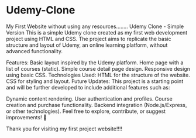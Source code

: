 # Udemy-Clone
My First Website without using any resources........
Udemy Clone - Simple Version
This is a simple Udemy clone created as my first web development project using HTML and CSS. The project aims to replicate the basic structure and layout of Udemy, an online learning platform, without advanced functionality.

Features:
Basic layout inspired by the Udemy platform.
Home page with a list of courses (static).
Simple course detail page design.
Responsive design using basic CSS.
Technologies Used:
HTML for the structure of the website.
CSS for styling and layout.
Future Updates:
This project is a starting point and will be further developed to include additional features such as:

Dynamic content rendering.
User authentication and profiles.
Course creation and purchase functionality.
Backend integration (Node.js/Express, or other technologies).
Feel free to explore, contribute, or suggest improvements! 🚀

Thank you for visiting my first project website!!!!
